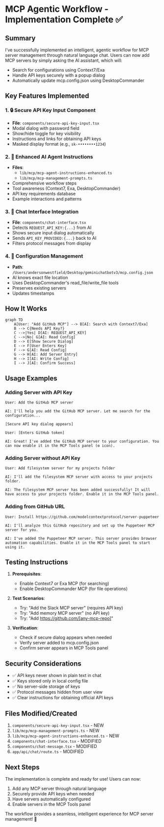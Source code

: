 # MCP Agentic Workflow - Implementation Complete ✅

## Summary
I've successfully implemented an intelligent, agentic workflow for MCP server management through natural language chat. Users can now add MCP servers by simply asking the AI assistant, which will:
- Search for configurations using Context7/Exa
- Handle API keys securely with a popup dialog
- Automatically update mcp.config.json using DesktopCommander

## Key Features Implemented

### 1. 🔒 Secure API Key Input Component
- **File**: `components/secure-api-key-input.tsx`
- Modal dialog with password field
- Show/hide toggle for key visibility
- Instructions and links for obtaining API keys
- Masked display format (e.g., `sk-••••••••1234`)

### 2. 🤖 Enhanced AI Agent Instructions
- **Files**: 
  - `lib/mcp/mcp-agent-instructions-enhanced.ts`
  - `lib/mcp/mcp-management-prompts.ts`
- Comprehensive workflow steps
- Tool awareness (Context7, Exa, DesktopCommander)
- API key requirements database
- Example interactions and patterns

### 3. 💬 Chat Interface Integration
- **File**: `components/chat-interface.tsx`
- Detects `REQUEST_API_KEY:{...}` from AI
- Shows secure input dialog automatically
- Sends `API_KEY_PROVIDED:{...}` back to AI
- Filters protocol messages from display

### 4. 📝 Configuration Management
- **Path**: `/Users/andersonwestfield/Desktop/geminichatbotv3/mcp.config.json`
- AI knows exact file location
- Uses DesktopCommander's read_file/write_file tools
- Preserves existing servers
- Updates timestamps

## How It Works

```mermaid
graph TD
    A[User: "Add GitHub MCP"] --> B[AI: Search with Context7/Exa]
    B --> C{Needs API Key?}
    C -->|Yes| D[AI: REQUEST_API_KEY]
    C -->|No| G[AI: Read Config]
    D --> E[Show Secure Dialog]
    E --> F[User Enters Key]
    F --> G[AI: Read Config]
    G --> H[AI: Add Server Entry]
    H --> I[AI: Write Config]
    I --> J[AI: Confirm Success]
```

## Usage Examples

### Adding Server with API Key
```
User: Add the GitHub MCP server

AI: I'll help you add the GitHub MCP server. Let me search for the configuration...

[Secure API key dialog appears]

User: [Enters GitHub token]

AI: Great! I've added the GitHub MCP server to your configuration. You can now enable it in the MCP Tools panel (⚙️ icon).
```

### Adding Server without API Key
```
User: Add filesystem server for my projects folder

AI: I'll add the filesystem MCP server with access to your projects folder.

AI: The filesystem MCP server has been added successfully! It will have access to your projects folder. Enable it in the MCP Tools panel.
```

### Adding from GitHub URL
```
User: Install https://github.com/modelcontextprotocol/server-puppeteer

AI: I'll analyze this GitHub repository and set up the Puppeteer MCP server for you.

AI: I've added the Puppeteer MCP server. This server provides browser automation capabilities. Enable it in the MCP Tools panel to start using it.
```

## Testing Instructions

1. **Prerequisites**:
   - Enable Context7 or Exa MCP (for searching)
   - Enable DesktopCommander MCP (for file operations)

2. **Test Scenarios**:
   - Try: "Add the Slack MCP server" (requires API key)
   - Try: "Add memory MCP server" (no API key)
   - Try: "Add https://github.com/[any-mcp-repo]"

3. **Verification**:
   - Check if secure dialog appears when needed
   - Verify server added to mcp.config.json
   - Confirm server appears in MCP Tools panel

## Security Considerations

- ✅ API keys never shown in plain text in chat
- ✅ Keys stored only in local config file
- ✅ No server-side storage of keys
- ✅ Protocol messages hidden from user view
- ✅ Clear instructions for obtaining official API keys

## Files Modified/Created

1. `components/secure-api-key-input.tsx` - NEW
2. `lib/mcp/mcp-management-prompts.ts` - NEW
3. `lib/mcp/mcp-agent-instructions-enhanced.ts` - NEW
4. `components/chat-interface.tsx` - MODIFIED
5. `components/chat-message.tsx` - MODIFIED
6. `app/api/chat/route.ts` - MODIFIED

## Next Steps

The implementation is complete and ready for use! Users can now:
1. Add any MCP server through natural language
2. Securely provide API keys when needed
3. Have servers automatically configured
4. Enable servers in the MCP Tools panel

The workflow provides a seamless, intelligent experience for MCP server management! 🎉
